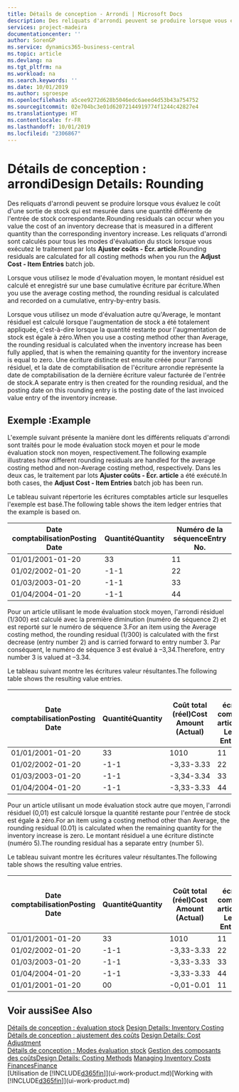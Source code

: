 ```yaml
---
title: Détails de conception - Arrondi | Microsoft Docs
description: Des reliquats d'arrondi peuvent se produire lorsque vous évaluez le coût d'une sortie de stock qui est mesurée dans une quantité différente de l'entrée de stock correspondante. Les reliquats d'arrondi sont calculés pour tous les modes d'évaluation du stock lorsque vous exécutez le traitement par lots **Ajuster coûts - Écr. article**.
services: project-madeira
documentationcenter: ''
author: SorenGP
ms.service: dynamics365-business-central
ms.topic: article
ms.devlang: na
ms.tgt_pltfrm: na
ms.workload: na
ms.search.keywords: ''
ms.date: 10/01/2019
ms.author: sgroespe
ms.openlocfilehash: a5cee9272d628b5046edc6aeed4d53b43a754752
ms.sourcegitcommit: 02e704bc3e01d62072144919774f1244c42827e4
ms.translationtype: HT
ms.contentlocale: fr-FR
ms.lasthandoff: 10/01/2019
ms.locfileid: "2306867"
---
```

# <a name="design-details-rounding"></a><span data-ttu-id="ac83d-104">Détails de conception : arrondi</span><span class="sxs-lookup"><span data-stu-id="ac83d-104">Design Details: Rounding</span></span>
<span data-ttu-id="ac83d-105">Des reliquats d'arrondi peuvent se produire lorsque vous évaluez le coût d'une sortie de stock qui est mesurée dans une quantité différente de l'entrée de stock correspondante.</span><span class="sxs-lookup"><span data-stu-id="ac83d-105">Rounding residuals can occur when you value the cost of an inventory decrease that is measured in a different quantity than the corresponding inventory increase.</span></span> <span data-ttu-id="ac83d-106">Les reliquats d'arrondi sont calculés pour tous les modes d'évaluation du stock lorsque vous exécutez le traitement par lots **Ajuster coûts - Écr. article**.</span><span class="sxs-lookup"><span data-stu-id="ac83d-106">Rounding residuals are calculated for all costing methods when you run the **Adjust Cost - Item Entries** batch job.</span></span>  

 <span data-ttu-id="ac83d-107">Lorsque vous utilisez le mode d'évaluation moyen, le montant résiduel est calculé et enregistré sur une base cumulative écriture par écriture.</span><span class="sxs-lookup"><span data-stu-id="ac83d-107">When you use the average costing method, the rounding residual is calculated and recorded on a cumulative, entry-by-entry basis.</span></span>  

 <span data-ttu-id="ac83d-108">Lorsque vous utilisez un mode d'évaluation autre qu'Average, le montant résiduel est calculé lorsque l'augmentation de stock a été totalement appliquée, c'est-à-dire lorsque la quantité restante pour l'augmentation de stock est égale à zéro.</span><span class="sxs-lookup"><span data-stu-id="ac83d-108">When you use a costing method other than Average, the rounding residual is calculated when the inventory increase has been fully applied, that is when the remaining quantity for the inventory increase is equal to zero.</span></span> <span data-ttu-id="ac83d-109">Une écriture distincte est ensuite créée pour l'arrondi résiduel, et la date de comptabilisation de l'écriture arrondie représente la date de comptabilisation de la dernière écriture valeur facturée de l'entrée de stock.</span><span class="sxs-lookup"><span data-stu-id="ac83d-109">A separate entry is then created for the rounding residual, and the posting date on this rounding entry is the posting date of the last invoiced value entry of the inventory increase.</span></span>  

## <a name="example"></a><span data-ttu-id="ac83d-110">Exemple :</span><span class="sxs-lookup"><span data-stu-id="ac83d-110">Example</span></span>  
 <span data-ttu-id="ac83d-111">L'exemple suivant présente la manière dont les différents reliquats d'arrondi sont traités pour le mode évaluation stock moyen et pour le mode évaluation stock non moyen, respectivement.</span><span class="sxs-lookup"><span data-stu-id="ac83d-111">The following example illustrates how different rounding residuals are handled for the average costing method and non-Average costing method, respectively.</span></span> <span data-ttu-id="ac83d-112">Dans les deux cas, le traitement par lots **Ajuster coûts - Écr. article** a été exécuté.</span><span class="sxs-lookup"><span data-stu-id="ac83d-112">In both cases, the **Adjust Cost - Item Entries** batch job has been run.</span></span>  

 <span data-ttu-id="ac83d-113">Le tableau suivant répertorie les écritures comptables article sur lesquelles l'exemple est basé.</span><span class="sxs-lookup"><span data-stu-id="ac83d-113">The following table shows the item ledger entries that the example is based on.</span></span>  

|<span data-ttu-id="ac83d-114">Date comptabilisation</span><span class="sxs-lookup"><span data-stu-id="ac83d-114">Posting Date</span></span>|<span data-ttu-id="ac83d-115">Quantité</span><span class="sxs-lookup"><span data-stu-id="ac83d-115">Quantity</span></span>|<span data-ttu-id="ac83d-116">Numéro de la séquence</span><span class="sxs-lookup"><span data-stu-id="ac83d-116">Entry No.</span></span>|  
|------------------|--------------|---------------|  
|<span data-ttu-id="ac83d-117">01/01/20</span><span class="sxs-lookup"><span data-stu-id="ac83d-117">01-01-20</span></span>|<span data-ttu-id="ac83d-118">3</span><span class="sxs-lookup"><span data-stu-id="ac83d-118">3</span></span>|<span data-ttu-id="ac83d-119">1</span><span class="sxs-lookup"><span data-stu-id="ac83d-119">1</span></span>|  
|<span data-ttu-id="ac83d-120">01/02/20</span><span class="sxs-lookup"><span data-stu-id="ac83d-120">02-01-20</span></span>|<span data-ttu-id="ac83d-121">-1</span><span class="sxs-lookup"><span data-stu-id="ac83d-121">-1</span></span>|<span data-ttu-id="ac83d-122">2</span><span class="sxs-lookup"><span data-stu-id="ac83d-122">2</span></span>|  
|<span data-ttu-id="ac83d-123">01/03/20</span><span class="sxs-lookup"><span data-stu-id="ac83d-123">03-01-20</span></span>|<span data-ttu-id="ac83d-124">-1</span><span class="sxs-lookup"><span data-stu-id="ac83d-124">-1</span></span>|<span data-ttu-id="ac83d-125">3</span><span class="sxs-lookup"><span data-stu-id="ac83d-125">3</span></span>|  
|<span data-ttu-id="ac83d-126">01/04/20</span><span class="sxs-lookup"><span data-stu-id="ac83d-126">04-01-20</span></span>|<span data-ttu-id="ac83d-127">-1</span><span class="sxs-lookup"><span data-stu-id="ac83d-127">-1</span></span>|<span data-ttu-id="ac83d-128">4</span><span class="sxs-lookup"><span data-stu-id="ac83d-128">4</span></span>|  

 <span data-ttu-id="ac83d-129">Pour un article utilisant le mode évaluation stock moyen, l'arrondi résiduel (1/300) est calculé avec la première diminution (numéro de séquence 2) et est reporté sur le numéro de séquence 3.</span><span class="sxs-lookup"><span data-stu-id="ac83d-129">For an item using the Average costing method, the rounding residual (1/300) is calculated with the first decrease (entry number 2) and is carried forward to entry number 3.</span></span> <span data-ttu-id="ac83d-130">Par conséquent, le numéro de séquence 3 est évalué à –3,34.</span><span class="sxs-lookup"><span data-stu-id="ac83d-130">Therefore, entry number 3 is valued at –3.34.</span></span>  

 <span data-ttu-id="ac83d-131">Le tableau suivant montre les écritures valeur résultantes.</span><span class="sxs-lookup"><span data-stu-id="ac83d-131">The following table shows the resulting value entries.</span></span>  

|<span data-ttu-id="ac83d-132">Date comptabilisation</span><span class="sxs-lookup"><span data-stu-id="ac83d-132">Posting Date</span></span>|<span data-ttu-id="ac83d-133">Quantité</span><span class="sxs-lookup"><span data-stu-id="ac83d-133">Quantity</span></span>|<span data-ttu-id="ac83d-134">Coût total (réel)</span><span class="sxs-lookup"><span data-stu-id="ac83d-134">Cost Amount (Actual)</span></span>|<span data-ttu-id="ac83d-135">N° écriture comptable article</span><span class="sxs-lookup"><span data-stu-id="ac83d-135">Item Ledger Entry No.</span></span>|<span data-ttu-id="ac83d-136">Numéro de la séquence</span><span class="sxs-lookup"><span data-stu-id="ac83d-136">Entry No.</span></span>|  
|------------------|--------------|----------------------------|---------------------------|---------------|  
|<span data-ttu-id="ac83d-137">01/01/20</span><span class="sxs-lookup"><span data-stu-id="ac83d-137">01-01-20</span></span>|<span data-ttu-id="ac83d-138">3</span><span class="sxs-lookup"><span data-stu-id="ac83d-138">3</span></span>|<span data-ttu-id="ac83d-139">10</span><span class="sxs-lookup"><span data-stu-id="ac83d-139">10</span></span>|<span data-ttu-id="ac83d-140">1</span><span class="sxs-lookup"><span data-stu-id="ac83d-140">1</span></span>|<span data-ttu-id="ac83d-141">1</span><span class="sxs-lookup"><span data-stu-id="ac83d-141">1</span></span>|  
|<span data-ttu-id="ac83d-142">01/02/20</span><span class="sxs-lookup"><span data-stu-id="ac83d-142">02-01-20</span></span>|<span data-ttu-id="ac83d-143">-1</span><span class="sxs-lookup"><span data-stu-id="ac83d-143">-1</span></span>|<span data-ttu-id="ac83d-144">-3,33</span><span class="sxs-lookup"><span data-stu-id="ac83d-144">-3.33</span></span>|<span data-ttu-id="ac83d-145">2</span><span class="sxs-lookup"><span data-stu-id="ac83d-145">2</span></span>|<span data-ttu-id="ac83d-146">2</span><span class="sxs-lookup"><span data-stu-id="ac83d-146">2</span></span>|  
|<span data-ttu-id="ac83d-147">01/03/20</span><span class="sxs-lookup"><span data-stu-id="ac83d-147">03-01-20</span></span>|<span data-ttu-id="ac83d-148">-1</span><span class="sxs-lookup"><span data-stu-id="ac83d-148">-1</span></span>|<span data-ttu-id="ac83d-149">-3,34</span><span class="sxs-lookup"><span data-stu-id="ac83d-149">-3.34</span></span>|<span data-ttu-id="ac83d-150">3</span><span class="sxs-lookup"><span data-stu-id="ac83d-150">3</span></span>|<span data-ttu-id="ac83d-151">3</span><span class="sxs-lookup"><span data-stu-id="ac83d-151">3</span></span>|  
|<span data-ttu-id="ac83d-152">01/04/20</span><span class="sxs-lookup"><span data-stu-id="ac83d-152">04-01-20</span></span>|<span data-ttu-id="ac83d-153">-1</span><span class="sxs-lookup"><span data-stu-id="ac83d-153">-1</span></span>|<span data-ttu-id="ac83d-154">-3,33</span><span class="sxs-lookup"><span data-stu-id="ac83d-154">-3.33</span></span>|<span data-ttu-id="ac83d-155">4</span><span class="sxs-lookup"><span data-stu-id="ac83d-155">4</span></span>|<span data-ttu-id="ac83d-156">4</span><span class="sxs-lookup"><span data-stu-id="ac83d-156">4</span></span>|  

 <span data-ttu-id="ac83d-157">Pour un article utilisant un mode évaluation stock autre que moyen, l'arrondi résiduel (0,01) est calculé lorsque la quantité restante pour l'entrée de stock est égale à zéro.</span><span class="sxs-lookup"><span data-stu-id="ac83d-157">For an item using a costing method other than Average, the rounding residual (0.01) is calculated when the remaining quantity for the inventory increase is zero.</span></span> <span data-ttu-id="ac83d-158">Le montant résiduel a une écriture distincte (numéro 5).</span><span class="sxs-lookup"><span data-stu-id="ac83d-158">The rounding residual has a separate entry (number 5).</span></span>  

 <span data-ttu-id="ac83d-159">Le tableau suivant montre les écritures valeur résultantes.</span><span class="sxs-lookup"><span data-stu-id="ac83d-159">The following table shows the resulting value entries.</span></span>  

|<span data-ttu-id="ac83d-160">Date comptabilisation</span><span class="sxs-lookup"><span data-stu-id="ac83d-160">Posting Date</span></span>|<span data-ttu-id="ac83d-161">Quantité</span><span class="sxs-lookup"><span data-stu-id="ac83d-161">Quantity</span></span>|<span data-ttu-id="ac83d-162">Coût total (réel)</span><span class="sxs-lookup"><span data-stu-id="ac83d-162">Cost Amount (Actual)</span></span>|<span data-ttu-id="ac83d-163">N° écriture comptable article</span><span class="sxs-lookup"><span data-stu-id="ac83d-163">Item Ledger Entry No.</span></span>|<span data-ttu-id="ac83d-164">Numéro de la séquence</span><span class="sxs-lookup"><span data-stu-id="ac83d-164">Entry No.</span></span>|  
|------------------|--------------|----------------------------|---------------------------|---------------|  
|<span data-ttu-id="ac83d-165">01/01/20</span><span class="sxs-lookup"><span data-stu-id="ac83d-165">01-01-20</span></span>|<span data-ttu-id="ac83d-166">3</span><span class="sxs-lookup"><span data-stu-id="ac83d-166">3</span></span>|<span data-ttu-id="ac83d-167">10</span><span class="sxs-lookup"><span data-stu-id="ac83d-167">10</span></span>|<span data-ttu-id="ac83d-168">1</span><span class="sxs-lookup"><span data-stu-id="ac83d-168">1</span></span>|<span data-ttu-id="ac83d-169">1</span><span class="sxs-lookup"><span data-stu-id="ac83d-169">1</span></span>|  
|<span data-ttu-id="ac83d-170">01/02/20</span><span class="sxs-lookup"><span data-stu-id="ac83d-170">02-01-20</span></span>|<span data-ttu-id="ac83d-171">-1</span><span class="sxs-lookup"><span data-stu-id="ac83d-171">-1</span></span>|<span data-ttu-id="ac83d-172">-3,33</span><span class="sxs-lookup"><span data-stu-id="ac83d-172">-3.33</span></span>|<span data-ttu-id="ac83d-173">2</span><span class="sxs-lookup"><span data-stu-id="ac83d-173">2</span></span>|<span data-ttu-id="ac83d-174">2</span><span class="sxs-lookup"><span data-stu-id="ac83d-174">2</span></span>|  
|<span data-ttu-id="ac83d-175">01/03/20</span><span class="sxs-lookup"><span data-stu-id="ac83d-175">03-01-20</span></span>|<span data-ttu-id="ac83d-176">-1</span><span class="sxs-lookup"><span data-stu-id="ac83d-176">-1</span></span>|<span data-ttu-id="ac83d-177">-3,33</span><span class="sxs-lookup"><span data-stu-id="ac83d-177">-3.33</span></span>|<span data-ttu-id="ac83d-178">3</span><span class="sxs-lookup"><span data-stu-id="ac83d-178">3</span></span>|<span data-ttu-id="ac83d-179">3</span><span class="sxs-lookup"><span data-stu-id="ac83d-179">3</span></span>|  
|<span data-ttu-id="ac83d-180">01/04/20</span><span class="sxs-lookup"><span data-stu-id="ac83d-180">04-01-20</span></span>|<span data-ttu-id="ac83d-181">-1</span><span class="sxs-lookup"><span data-stu-id="ac83d-181">-1</span></span>|<span data-ttu-id="ac83d-182">-3,33</span><span class="sxs-lookup"><span data-stu-id="ac83d-182">-3.33</span></span>|<span data-ttu-id="ac83d-183">4</span><span class="sxs-lookup"><span data-stu-id="ac83d-183">4</span></span>|<span data-ttu-id="ac83d-184">4</span><span class="sxs-lookup"><span data-stu-id="ac83d-184">4</span></span>|  
|<span data-ttu-id="ac83d-185">01/01/20</span><span class="sxs-lookup"><span data-stu-id="ac83d-185">01-01-20</span></span>|<span data-ttu-id="ac83d-186">0</span><span class="sxs-lookup"><span data-stu-id="ac83d-186">0</span></span>|<span data-ttu-id="ac83d-187">-0,01</span><span class="sxs-lookup"><span data-stu-id="ac83d-187">-0.01</span></span>|<span data-ttu-id="ac83d-188">1</span><span class="sxs-lookup"><span data-stu-id="ac83d-188">1</span></span>|<span data-ttu-id="ac83d-189">5</span><span class="sxs-lookup"><span data-stu-id="ac83d-189">5</span></span>|  

## <a name="see-also"></a><span data-ttu-id="ac83d-190">Voir aussi</span><span class="sxs-lookup"><span data-stu-id="ac83d-190">See Also</span></span>  
 <span data-ttu-id="ac83d-191">[Détails de conception : évaluation stock](design-details-inventory-costing.md) </span><span class="sxs-lookup"><span data-stu-id="ac83d-191">[Design Details: Inventory Costing](design-details-inventory-costing.md) </span></span>  
 <span data-ttu-id="ac83d-192">[Détails de conception : ajustement des coûts](design-details-cost-adjustment.md) </span><span class="sxs-lookup"><span data-stu-id="ac83d-192">[Design Details: Cost Adjustment](design-details-cost-adjustment.md) </span></span>  
 <span data-ttu-id="ac83d-193">[Détails de conception : Modes évaluation stock](design-details-costing-methods.md) [Gestion des composants des coûts](finance-manage-inventory-costs.md)</span><span class="sxs-lookup"><span data-stu-id="ac83d-193">[Design Details: Costing Methods](design-details-costing-methods.md) [Managing Inventory Costs](finance-manage-inventory-costs.md)</span></span>  
 [<span data-ttu-id="ac83d-194">Finances</span><span class="sxs-lookup"><span data-stu-id="ac83d-194">Finance</span></span>](finance.md)  
 <span data-ttu-id="ac83d-195">[Utilisation de [!INCLUDE[d365fin](includes/d365fin_md.md)]](ui-work-product.md)</span><span class="sxs-lookup"><span data-stu-id="ac83d-195">[Working with [!INCLUDE[d365fin](includes/d365fin_md.md)]](ui-work-product.md)</span></span>
